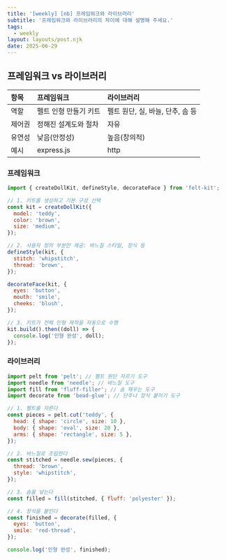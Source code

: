 ```yaml
---
title: '[weekly] [nb] 프레임워크와 라이브러리'
subtitle: '프레임워크와 라이브러리의 차이에 대해 설명해 주세요.'
tags:
  - weekly
layout: layouts/post.njk
date: 2025-06-29
---
```


## 프레임워크 vs 라이브러리

| 항목   | 프레임워크            | 라이브러리                       |
| :----- | :-------------------- | :------------------------------- |
| 역할   | 펠트 인형 만들기 키트 | 펠트 원단, 실, 바늘, 단추, 솜 등 |
| 제어권 | 정해진 설계도와 절차  | 자유                             |
| 유연성 | 낮음(안정성)          | 높음(창의적)                     |
| 예시   | express.js            | http                             |

### 프레임워크

```js
import { createDollKit, defineStyle, decorateFace } from 'felt-kit';

// 1. 키트를 생성하고 기본 구성 선택
const kit = createDollKit({
  model: 'teddy',
  color: 'brown',
  size: 'medium',
});

// 2. 사용자 정의 부분만 제공: 바느질 스타일, 장식 등
defineStyle(kit, {
  stitch: 'whipstitch',
  thread: 'brown',
});

decorateFace(kit, {
  eyes: 'button',
  mouth: 'smile',
  cheeks: 'blush',
});

// 3. 키트가 전체 인형 제작을 자동으로 수행
kit.build().then((doll) => {
  console.log('인형 완성', doll);
});
```

### 라이브러리

```js
import pelt from 'pelt'; // 펠트 원단 자르기 도구
import needle from 'needle'; // 바느질 도구
import fill from 'fluff-filler'; // 솜 채우는 도구
import decorate from 'bead-glue'; // 단추나 장식 붙이기 도구

// 1. 펠트를 자른다
const pieces = pelt.cut('teddy', {
  head: { shape: 'circle', size: 10 },
  body: { shape: 'oval', size: 20 },
  arms: { shape: 'rectangle', size: 5 },
});

// 2. 바느질로 조립한다
const stitched = needle.sew(pieces, {
  thread: 'brown',
  style: 'whipstitch',
});

// 3. 솜을 넣는다
const filled = fill(stitched, { fluff: 'polyester' });

// 4. 장식을 붙인다
const finished = decorate(filled, {
  eyes: 'button',
  smile: 'red-thread',
});

console.log('인형 완성', finished);
```
